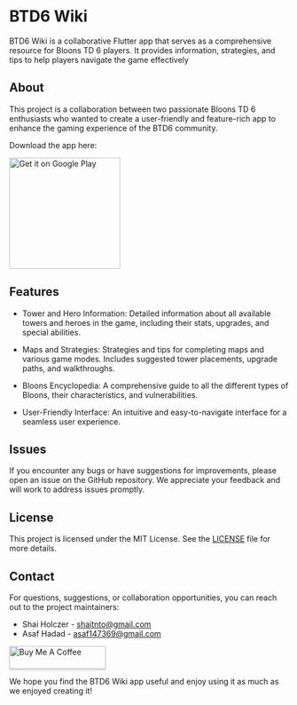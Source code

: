 # BTD6 Wiki

BTD6 Wiki is a collaborative Flutter app that serves as a comprehensive resource for Bloons TD 6 players. It provides information, strategies, and tips to help players navigate the game effectively

## About

This project is a collaboration between two passionate Bloons TD 6 enthusiasts who wanted to create a user-friendly and feature-rich app to enhance the gaming experience of the BTD6 community.

Download the app here:

<a href='https://play.google.com/store/apps/details?id=asafhadad.btd6wiki&hl=en&gl=US&pcampaignid=pcampaignidMKT-Other-global-all-co-prtnr-py-PartBadge-Mar2515-1'><img alt='Get it on Google Play' src='https://play.google.com/intl/en_us/badges/static/images/badges/en_badge_web_generic.png' width="200"/></a>

## Features

- Tower and Hero Information: Detailed information about all available towers and heroes in the game, including their stats, upgrades, and special abilities.

- Maps and Strategies: Strategies and tips for completing maps and various game modes. Includes suggested tower placements, upgrade paths, and walkthroughs.

- Bloons Encyclopedia: A comprehensive guide to all the different types of Bloons, their characteristics, and vulnerabilities.

- User-Friendly Interface: An intuitive and easy-to-navigate interface for a seamless user experience.

## Issues

If you encounter any bugs or have suggestions for improvements, please open an issue on the GitHub repository. We appreciate your feedback and will work to address issues promptly.

## License

This project is licensed under the MIT License. See the [LICENSE](LICENSE) file for more details.

## Contact

For questions, suggestions, or collaboration opportunities, you can reach out to the project maintainers:

- Shai Holczer - shaitnto@gmail.com
- Asaf Hadad - asaf147369@gmail.com

<a href="https://www.buymeacoffee.com/playfulpathsolutions" target="_blank"><img src="https://www.buymeacoffee.com/assets/img/custom_images/orange_img.png" alt="Buy Me A Coffee" style="height: 41px !important;width: 174px !important;box-shadow: 0px 3px 2px 0px rgba(190, 190, 190, 0.5) !important;-webkit-box-shadow: 0px 3px 2px 0px rgba(190, 190, 190, 0.5) !important;" ></a>

We hope you find the BTD6 Wiki app useful and enjoy using it as much as we enjoyed creating it!
